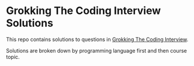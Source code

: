 # Grokking The Coding Interview Solutions

This repo contains solutions to questions in [Grokking The Coding Interview](https://designgurus.org/course/grokking-the-coding-interview).

Solutions are broken down by programming language first and then course topic.
